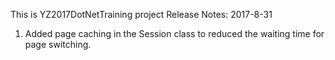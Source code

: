 This is YZ2017DotNetTraining project
Release Notes:
2017-8-31
1. Added page caching in the Session class to reduced the waiting time for page switching.